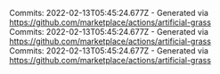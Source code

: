 Commits: 2022-02-13T05:45:24.677Z - Generated via https://github.com/marketplace/actions/artificial-grass
<br>
Commits: 2022-02-13T05:45:24.677Z - Generated via https://github.com/marketplace/actions/artificial-grass
<br>
Commits: 2022-02-13T05:45:24.677Z - Generated via https://github.com/marketplace/actions/artificial-grass
<br>
